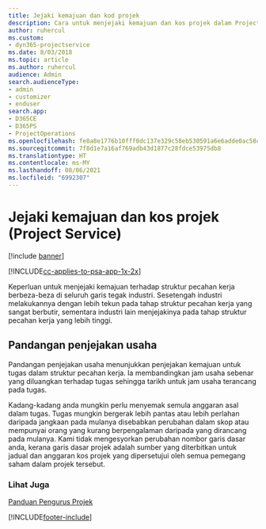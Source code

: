 ```yaml
---
title: Jejaki kemajuan dan kod projek
description: Cara untuk menjejaki kemajuan dan kos projek dalam Project Service
author: ruhercul
ms.custom:
- dyn365-projectservice
ms.date: 8/03/2018
ms.topic: article
ms.author: ruhercul
audience: Admin
search.audienceType:
- admin
- customizer
- enduser
search.app:
- D365CE
- D365PS
- ProjectOperations
ms.openlocfilehash: fe8a8e1776b10fff0dc137e329c58eb530591a6e6adde0ac58ca83d323c5da4f
ms.sourcegitcommit: 7f8d1e7a16af769adb43d1877c28fdce53975db8
ms.translationtype: HT
ms.contentlocale: ms-MY
ms.lasthandoff: 08/06/2021
ms.locfileid: "6992307"
---
```

# <a name="track-project-progress-and-cost-project-service"></a>Jejaki kemajuan dan kos projek (Project Service)

[!include [banner](../includes/psa-now-project-operations.md)]

[!INCLUDE[cc-applies-to-psa-app-1x-2x](../includes/cc-applies-to-psa-app-1x-2x.md)]

Keperluan untuk menjejaki kemajuan terhadap struktur pecahan kerja berbeza-beza di seluruh garis tegak industri. Sesetengah industri melakukannya dengan lebih tekun pada tahap struktur pecahan kerja yang sangat berbutir, sementara industri lain menjejakinya pada tahap struktur pecahan kerja yang lebih tinggi.  
  
## <a name="effort-tracking-view"></a>Pandangan penjejakan usaha  
Pandangan penjejakan usaha menunjukkan penjejakan kemajuan untuk tugas dalam struktur pecahan kerja. Ia membandingkan jam usaha sebenar yang diluangkan terhadap tugas sehingga tarikh untuk jam usaha terancang pada tugas.  
  
Kadang-kadang anda mungkin perlu menyemak semula anggaran asal dalam tugas. Tugas mungkin bergerak lebih pantas atau lebih perlahan daripada jangkaan pada mulanya disebabkan perubahan dalam skop atau mempunyai orang yang kurang berpengalaman daripada yang dirancang pada mulanya. Kami tidak mengesyorkan perubahan nombor garis dasar anda, kerana garis dasar projek adalah sumber yang diterbitkan untuk jadual dan anggaran kos projek yang dipersetujui oleh semua pemegang saham dalam projek tersebut.  
  
### <a name="see-also"></a>Lihat Juga  
 [Panduan Pengurus Projek](../psa/project-manager-guide.md)


[!INCLUDE[footer-include](../includes/footer-banner.md)]